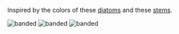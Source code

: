 Inspired by the colors of these
[diatoms](http://www.thisiscolossal.com/2014/01/arranged-diatoms-miniscule-algae-specimens-arranged-on-microscope-slides/)
and these
[stems](http://www.creativeapplications.net/processing/stem-by-diana-lange-building-stems-from-colour-with-processing/).

![banded](https://raw2.github.com/mhlinder/diatoms/master/misc/file10.png)
![banded](https://raw.github.com/mhlinder/diatoms/master/misc/file11.png)
![banded](https://raw2.github.com/mhlinder/diatoms/master/misc/file8.png)
